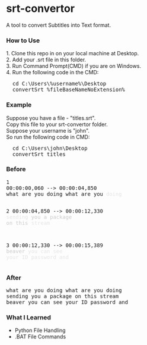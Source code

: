# srt-convertor
A tool to convert Subtitles into Text format.

<h3>How to Use</h3>
1. Clone this repo in on your local machine at Desktop.<br />
2. Add your .srt file in this folder.<br />
3. Run Command Prompt(CMD) if you are on Windows.<br />
4. Run the following code in the CMD: <br />
<pre>
  cd C:\Users\%username%\Desktop
  convertSrt %fileBaseNameNoExtension%
</pre>

<h3>Example</h3>
Suppose you have a file - "titles.srt".<br />
Copy this file to your srt-convertor folder.<br />
Suppose your username is "john".<br />
So run the following code in CMD: <br />
<pre>
  cd C:\Users\john\Desktop
  convertSrt titles
</pre>

<h3>Before</h3>
<pre>
1
00:00:00,060 --> 00:00:04,850
what are you doing what are you<font color="#E5E5E5"> doing</font>

2
00:00:04,850 --> 00:00:12,330
<font color="#E5E5E5">sending</font><font color="#CCCCCC"> you a package on this</font><font color="#E5E5E5"> stream</font>

3
00:00:12,330 --> 00:00:15,389
<font color="#CCCCCC">beaver</font><font color="#E5E5E5"> you can see your ID password and</font>
</pre>

<h3>After</h3>
<pre>
what are you doing what are you doing
sending you a package on this stream
beaver you can see your ID password and
</pre>

<h3>What I Learned</h3>
<ul>
  <li>Python File Handling</li>
  <li>.BAT File Commands</li>
</ul>
